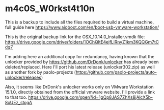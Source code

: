 # m4c0S_W0rkst4t10n
This is a backup to include all the files required to build a virtual machine, full guide here
https://www.aioboot.com/en/boot-usb-vmware-workstation/

This is the original backup link for the OSX_10.14.0_Installer.vmdk file:
https://drive.google.com/drive/folders/1OChQltE4ejfLIRnyZ1km3KQQGm7tCdq7

I'm adding here an additional copy for redundancy, having known that the unlocker provided by https://github.com/DrDonk/unlocker has already been deleted/replaced. 
Here I'll port his latest release (unlocker302.zip) as well as another fork by paolo-projects (https://github.com/paolo-projects/auto-unlocker/releases)

Also, it seems like DrDonk's unlocker works only on VMware Workstation 15.1.0, directly obtained from the official vmware website. I'll provide a link to that too.
https://drive.google.com/open?id=1gQp8JAS7ZhXs8jAlcX5b-8xUEz_stogA
